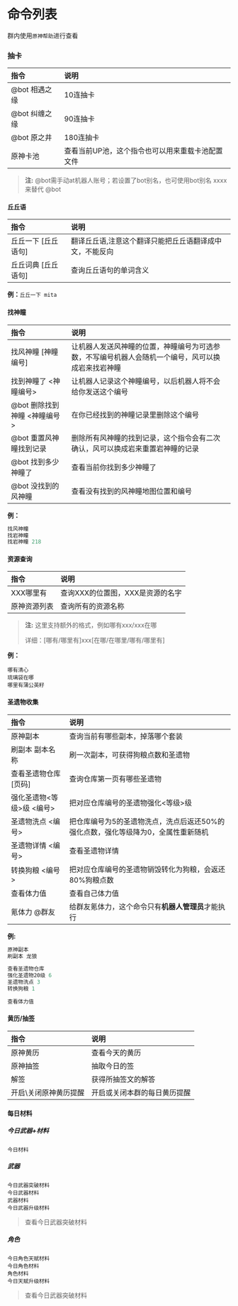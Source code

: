 # 命令列表

群内使用`原神帮助`进行查看

### 抽卡
指令|说明
:--|:--  
@bot 相遇之缘|10连抽卡  
@bot 纠缠之缘|90连抽卡  
@bot 原之井|180连抽卡  
原神卡池|查看当前UP池，这个指令也可以用来重载卡池配置文件  

> **注:**  @bot需手动at机器人账号；若设置了bot别名，也可使用bot别名 xxxx来替代 @bot

#### 丘丘语

指令|说明
:--|:--  
丘丘一下 [丘丘语句]|翻译丘丘语,注意这个翻译只能把丘丘语翻译成中文，不能反向  
丘丘词典 [丘丘语句]|查询丘丘语句的单词含义  

**例：**`丘丘一下 mita`

#### 找神瞳

指令|说明
:--|:--  
找风神瞳 [神瞳编号]|让机器人发送风神瞳的位置，神瞳编号为可选参数，不写编号机器人会随机一个编号，风可以换成岩来找岩神瞳  
找到神瞳了 <神瞳编号>|让机器人记录这个神瞳编号，以后机器人将不会给你发送这个编号  
@bot 删除找到神瞳 <神瞳编号>|在你已经找到的神瞳记录里删除这个编号  
@bot 重置风神瞳找到记录|删除所有风神瞳的找到记录，这个指令会有二次确认，风可以换成岩来重置岩神瞳的记录  
@bot 找到多少神瞳了|查看当前你找到多少神瞳了  
@bot 没找到的风神瞳|查看没有找到的风神瞳地图位置和编号  

**例：**

```powershell
找风神瞳
找岩神瞳
找岩神瞳 218
```

#### 资源查询

指令|说明
:--|:--  
XXX哪里有|查询XXX的位置图，XXX是资源的名字  
原神资源列表|查询所有的资源名称  
> **注:**  这里支持额外的格式，例如哪有xxx/xxx在哪
>
> 详细：[哪有/哪里有]xxx[在哪/在哪里/哪有/哪里有]

**例：** 

```shell
哪有清心
琉璃袋在哪
哪里有蒲公英籽
```

#### 圣遗物收集

指令|说明
:--|:--  
原神副本|查询当前有哪些副本，掉落哪个套装  
刷副本 副本名称|刷一次副本，可获得狗粮点数和圣遗物  
查看圣遗物仓库 [页码]|查询仓库第一页有哪些圣遗物  
强化圣遗物<等级>级 <编号>|把对应仓库编号的圣遗物强化<等级>级  
圣遗物洗点 <编号>|把仓库编号为5的圣遗物洗点，洗点后返还50%的强化点数，强化等级降为0，全属性重新随机  
圣遗物详情 <编号>|查看圣遗物详情  
转换狗粮 <编号>|把对应仓库编号的圣遗物销毁转化为狗粮，会返还80%狗粮点数  
查看体力值|查看自己体力值  
氪体力 @群友|给群友氪体力，这个命令只有**机器人管理员**才能执行  

**例:**

```powershell
原神副本
刷副本 龙狼

查看圣遗物仓库
强化圣遗物20级 6
圣遗物洗点 3
转换狗粮 1

查看体力值
```

#### 黄历/抽签
指令|说明
:--|:--  
原神黄历|查看今天的黄历  
原神抽签|抽取今日的签 
解签|获得所抽签文的解答 
开启\关闭原神黄历提醒|开启或关闭本群的每日黄历提醒  

#### 每日材料

##### 今日武器+材料

`今日材料`

##### 武器

```
今日武器突破材料
今日武器材料
武器材料
今日武器升级材料
```

> 查看今日武器突破材料

##### 角色

```
今日角色天赋材料
今日角色材料
角色材料
今日天赋升级材料
```

> 查看今日武器突破材料